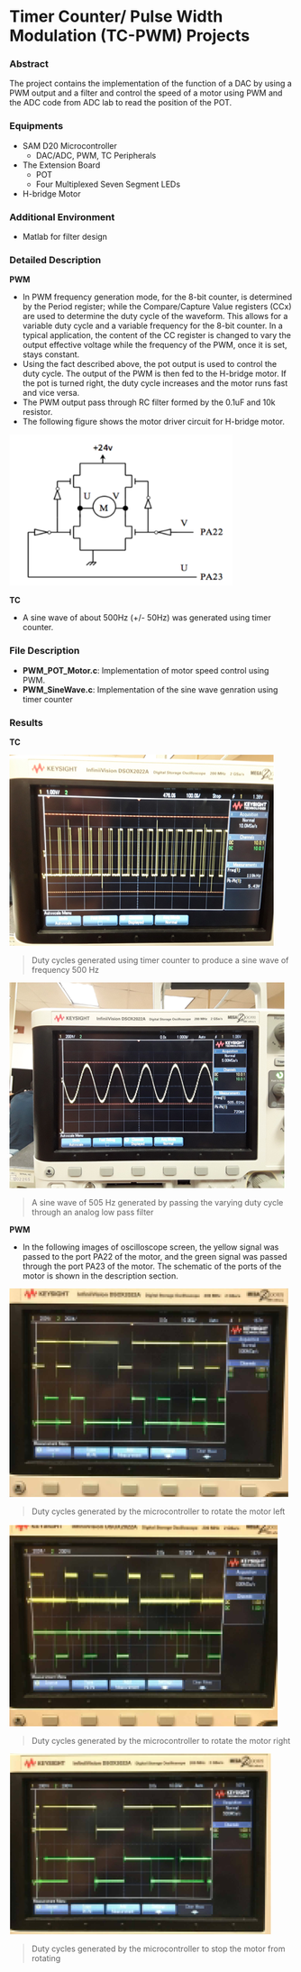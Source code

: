 # Timer Counter/ Pulse Width Modulation (TC-PWM) Projects

### Abstract

The project contains the implementation of the function of a DAC by using a PWM output and a filter and control the speed of a motor using PWM and the ADC code from ADC lab to read the position of the POT.

### Equipments
- SAM D20 Microcontroller
	- DAC/ADC, PWM, TC Peripherals 
- The Extension Board
	- POT
	- Four Multiplexed Seven Segment LEDs
- H-bridge Motor

### Additional Environment
- Matlab for filter design

### Detailed Description

**PWM**
- In PWM frequency generation mode, for the 8-bit counter, is determined by the Period register; while the Compare/Capture Value registers (CCx) are used to determine the duty cycle of the waveform. This allows for a variable duty cycle and a variable frequency for the 8-bit counter. In a typical application, the content of the CC register is changed to vary the output effective voltage while the frequency of the PWM, once it is set, stays constant. 
- Using the fact described above, the pot output is used to control the duty cycle. The output of the PWM is then fed to the H-bridge motor. If the pot is turned right, the duty cycle increases and the motor runs fast and vice versa.
- The PWM output pass through RC filter formed by the 0.1uF and 10k resistor.
- The following figure shows the motor driver circuit for H-bridge motor. 


![H-bridge motor schematic](https://raw.githubusercontent.com/jbp261/Microcontroller-Projects/master/Images/H-bridgeMototSch.png "H-bridge motor schematic")


**TC**
- A sine wave of about 500Hz (+/- 50Hz) was generated using timer counter. 

### File Description

- **PWM_POT_Motor.c**: Implementation of motor speed control using PWM.
- **PWM_SineWave.c**:  Implementation of the sine wave genration using timer counter

### Results

**TC**

![TC Duty cycle](https://raw.githubusercontent.com/jbp261/Microcontroller-Projects/master/Images/TC-dutycycle.png "TC Duty cycle")
> Duty cycles generated using timer counter to produce a sine wave of frequency 500 Hz

![tc sinewave](https://raw.githubusercontent.com/jbp261/Microcontroller-Projects/master/Images/TC-sinewave.png "tc sinewave")
> A sine wave of 505 Hz generated by passing the varying duty cycle through an analog low pass filter

**PWM**
-  In the following images of oscilloscope screen, the yellow signal was passed to the port PA22 of the motor, and the green signal was passed through the port PA23 of the motor. The schematic of the ports of the motor is shown in the description section. 

![Rotate Left](https://raw.githubusercontent.com/jbp261/Microcontroller-Projects/master/Images/Rotate%20Left.png "Rotate Left")

> Duty cycles generated by the microcontroller to rotate the motor left 

![Rotate right](https://raw.githubusercontent.com/jbp261/Microcontroller-Projects/master/Images/Rotate%20Right.png "Rotate right")
> Duty cycles generated by the microcontroller to rotate the motor right

![Motor Stop](https://raw.githubusercontent.com/jbp261/Microcontroller-Projects/master/Images/Motor%20Stop.png "Motor Stop")
> Duty cycles generated by the microcontroller to stop the motor from rotating
